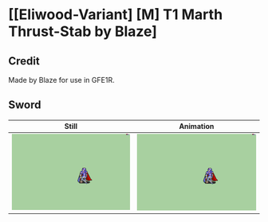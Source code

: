# [\[Eliwood-Variant\] \[M\] T1 Marth Thrust-Stab by Blaze]

## Credit

Made by Blaze for use in GFE1R.

## Sword

| Still | Animation |
| :---: | :-------: |
| ![Sword still](./Sword_000.png) | ![Sword animation](./Sword.gif) |
